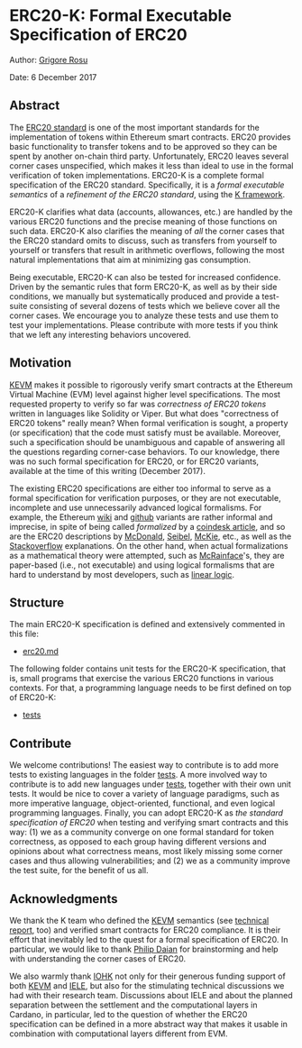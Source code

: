 ERC20-K: Formal Executable Specification of ERC20
=================================================

Author: [Grigore Rosu](http://fsl.cs.illinois.edu/grosu)

Date: 6 December 2017

## Abstract

The [ERC20 standard](https://github.com/ethereum/EIPs/blob/master/EIPS/eip-20-token-standard.md)
is one of the most important standards for the implementation of tokens
within Ethereum smart contracts.
ERC20 provides basic functionality to transfer tokens and to be approved so
they can be spent by another on-chain third party.
Unfortunately, ERC20 leaves several corner cases unspecified, which makes it
less than ideal to use in the formal verification of token implementations.
ERC20-K is a complete formal specification of the ERC20 standard.
Specifically, it is a *formal executable semantics* of a *refinement of the
ERC20 standard*, using the [K framework](http://kframework.org).

ERC20-K clarifies what data (accounts, allowances, etc.) are handled by
the various ERC20 functions and the precise meaning of those functions on such
data.
ERC20-K also clarifies the meaning of *all* the corner cases that the ERC20
standard omits to discuss, such as transfers from yourself to yourself
or transfers that result in arithmetic overflows, following the most natural
implementations that aim at minimizing gas consumption.

Being executable, ERC20-K can also be tested for increased confidence.
Driven by the semantic rules that form ERC20-K, as well as by their side
conditions, we manually but systematically produced and provide a test-suite
consisting of several dozens of tests which we believe cover all the corner
cases.
We encourage you to analyze these tests and use them to test your
implementations.
Please contribute with more tests if you think that we left any interesting
behaviors uncovered.


## Motivation

[KEVM](https://github.com/kframework/evm-semantics) makes it possible to
rigorously verify smart contracts at the Ethereum Virtual Machine (EVM) level
against higher level specifications.
The most requested property to verify so far was *correctness of ERC20 tokens*
written in languages like Solidity or Viper.
But what does "correctness of ERC20 tokens" really mean?
When formal verification is sought, a property (or specification) that the
code must satisfy must be available.
Moreover, such a specification should be unambiguous and capable of
answering all the questions regarding corner-case behaviors.
To our knowledge, there was no such formal specification for ERC20, or
for ERC20 variants, available at the time of this writing (December 2017).

The existing ERC20 specifications are either too informal to serve as a formal
specification for verification purposes, or they are not executable, incomplete
and use unnecessarily advanced logical formalisms.
For example, the Ethereum
[wiki](https://theethereum.wiki/w/index.php/ERC20_Token_Standard) and
[github](https://github.com/ethereum/EIPs/blob/master/EIPS/eip-20-token-standard.md)
variants are rather informal and imprecise, in spite of being called
*formalized* by a
[coindesk article](https://www.coindesk.com/ethereums-erc-20-token-standard-formalized),
and so are the ERC20 descriptions by
[McDonald](https://medium.com/@jgm.orinoco/understanding-erc-20-token-contracts-a809a7310aa5),
[Seibel](https://medium.com/@james_3093/ethereum-erc20-tokens-explained-9f7f304055df),
[McKie](https://medium.com/blockchannel/the-anatomy-of-erc20-c9e5c5ff1d02),
etc., as well as the
[Stackoverflow](https://ethereum.stackexchange.com/questions/16714/what-are-the-key-criteria-for-meeting-the-erc20-token-standard/16725)
explanations.
On the other hand, when actual formalizations as a mathematical theory were
attempted, such as
[McRainface](https://dapphub.github.io/LLsai/token)'s, they are paper-based
(i.e., not executable) and using logical formalisms that are hard to understand
by most developers, such as
[linear logic](https://plato.stanford.edu/entries/logic-linear/).

## Structure

The main ERC20-K specification is defined and extensively commented in this
file:

* [erc20.md](erc20.md)

The following folder contains unit tests for the ERC20-K specification,
that is, small programs that exercise the various ERC20 functions in various
contexts.
For that, a programming language needs to be first defined on top of ERC20-K:

* [tests](tests)

## Contribute

We welcome contributions!
The easiest way to contribute is to add more tests to existing languages in the
folder [tests](tests).
A more involved way to contribute is to add new languages under [tests](tests),
together with their own unit tests.
It would be nice to cover a variety of language paradigms, such as more
imperative language, object-oriented, functional, and even logical programming
languages.
Finally, you can adopt ERC20-K as *the standard specification of ERC20* when
testing and verifying smart contracts and this way:
(1) we as a community converge on one
formal standard for token correctness, as opposed to each group having
different versions and opinions about what correctness means, most likely
missing some corner cases and thus allowing vulnerabilities; and
(2) we as a community improve the test suite, for the benefit of us all.

## Acknowledgments

We thank the K team who defined the 
[KEVM](https://github.com/kframework/evm-semantics) semantics
(see
[technical report](https://www.ideals.illinois.edu/handle/2142/97207), too)
and verified smart contracts for ERC20 compliance.
It is their effort that inevitably led to the quest for a formal specification
of ERC20.
In particular, we would like to thank
[Philip Daian](http://pdaian.com/) for brainstorming and help with
understanding the corner cases of ERC20.

We also warmly thank [IOHK](http://iohk.io) not only for their generous funding
support of both [KEVM](https://github.com/kframework/evm-semantics) and
[IELE](https://github.com/runtimeverification/iele-semantics), but also for
the stimulating technical discussions we had with their research team.
Discussions about IELE and about the planned separation between the settlement
and the computational layers in Cardano, in particular, led to the question of
whether the ERC20 specification can be defined in a more abstract way that
makes it usable in combination with computational layers different from EVM.
